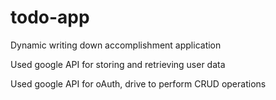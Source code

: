 # todo-app
Dynamic writing down accomplishment application

Used google API for storing and retrieving user data

Used google API for oAuth, drive to perform CRUD operations

